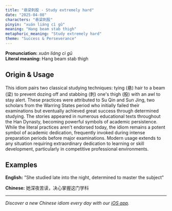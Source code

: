 ```yaml
---
title: "悬梁刺股 - Study extremely hard"
date: "2025-04-08"
characters: "悬梁刺股"
pinyin: "xuán liáng cì gǔ"
meaning: "Hang beam stab thigh"
metaphoric_meaning: "Study extremely hard"
theme: "Success & Perseverance"
---
```


**Pronunciation:** *xuán liáng cì gǔ*  
**Literal meaning:** Hang beam stab thigh

## Origin & Usage

This idiom pairs two classical studying techniques: tying (悬) hair to a beam (梁) to prevent dozing off and stabbing (刺) one's thigh (股) with an awl to stay alert. These practices were attributed to Su Qin and Sun Jing, two scholars from the Warring States period who initially failed their examinations but eventually achieved great success through determined studying. The stories appeared in numerous educational texts throughout the Han Dynasty, becoming powerful symbols of academic persistence. While the literal practices aren't endorsed today, the idiom remains a potent symbol of academic dedication, frequently invoked during intense preparation periods before major examinations. Modern usage extends to any situation requiring extraordinary dedication to learning or skill development, particularly in competitive professional environments.

## Examples

**English:** "She studied late into the night, determined to master the subject"

**Chinese:** 她深夜苦读，决心掌握这门学科

---

*Discover a new Chinese idiom every day with our [iOS app](https://apps.apple.com/us/app/daily-chinese-idioms/id6670238264).*
